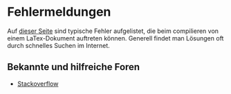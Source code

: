 # Fehlermeldungen

Auf [dieser Seite](https://de.overleaf.com/learn/latex/Errors) sind typische Fehler aufgelistet, die beim compilieren von einem LaTex-Dokument auftreten können. Generell findet man Lösungen oft durch schnelles Suchen im Internet.

## Bekannte und hilfreiche Foren

- [Stackoverflow](https://stackoverflow.com/)
